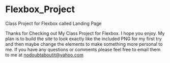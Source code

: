 # Flexbox_Project
Class Project for Flexbox called Landing Page

Thanks for Checking out My Class Project for Flexbox. I hope you enjoy. My plan is to build the site to look exactly like the included PNG for my first try and then maybe change the elements to make something more personal to me. If you have any questions or comments please feel free to email them to me at nodoubtaboutit@yahoo.com